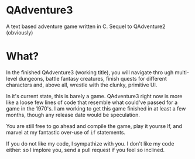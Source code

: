 # QAdventure3
A text based adventure game written in C.
Sequel to QAdventure2 (obviously)

# What?
In the finished QAdventure3 (working title), you will navigate thro
ugh multi-level dungeons, battle fantasy creatures, finish quests 
for different characters and, above all, wrestle with the clunky, 
primitive UI.

In it's current state, this is barely a game. QAdventure3 right now 
is more like a loose few lines of code that resemble what could've 
passed for a game in the 1970's. I am working to get this game 
finished in at least a few months, though any release date would be
speculation.

You are still free to go ahead and compile the game, play it yourse
lf, and marvel at my fantastic over-use of `if` statements.

If you do not like my code, I sympathize with you. I don't like my 
code either: so I implore you, send a pull request if you feel so 
inclined.
